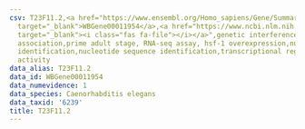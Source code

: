 ```yaml
---
csv: T23F11.2,<a href="https://www.ensembl.org/Homo_sapiens/Gene/Summary?db=core;g=WBGene00011954"
  target="_blank">WBGene00011954</a>,<a href="https://www.ncbi.nlm.nih.gov/pubmed/30894454"
  target="_blank"><i class="fas fa-file"></i></a>",genetic interference,functional
  association,prime adult stage, RNA-seq assay, hsf-1 overexpression,nucleotide sequence
  identification,nucleotide sequence identification,transcriptional regulation,up-regulates
  activity
data_alias: T23F11.2
data_id: WBGene00011954
data_numevidence: 1
data_species: Caenorhabditis elegans
data_taxid: '6239'
title: T23F11.2
---
```

